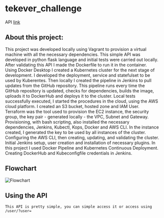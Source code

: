 # tekever_challenge

API [link](http://challenge.tekever.maarcoalr.co:5000)

## About this project:

This project was developed locally using Vagrant to provision a virtual machine with all the necessary dependencies. This simple API was developed in python flask language and initial tests were carried out locally. After validating this API I made the Dockerfile to run it in the container.
Using Docker Desktop I created a Kubernetes cluster for the next stage of development. I developed the deployment, service and statefulset to be used by Kuberentes. Then locally I created the pipeline in Jenkins to pull updates from the GitHub repository. This pipeline runs every time the GitHub repository is updated, checks for dependencies, builds the image, uploads it to DockerHub and deploys it to the cluster. Local tests successfully executed, I started the procedures in the cloud, using the AWS cloud platform.
I created an S3 bucket, hosted zone and IAM User. Terraform was the tool used to provision the EC2 instance, the security group, the key pair - generated locally - the VPC, Subnet and Gateway. Provisioning, with bash scripting, also installed the necessary dependencies, Jenkins, Kubectl, Kops, Docker and AWS CLI. In the instance created, I generated the key to be used by all instances of the cluster. Configuring the AWS CLI, then creating, updating, and validating the cluster. Initial Jenkins setup, user creation and installation of necessary plugins. In this project I used Docker Pipeline and Kubernetes Continuous Deployment. Creating DockerHub and Kubeconfigfile credentials in Jenkins.

## Flowchart

![Flowchart](https://i.imgur.com/OKXxTdm.png)

## Using the API
```
This API is pretty simple, you can simple access it or access using /user/?user=
```